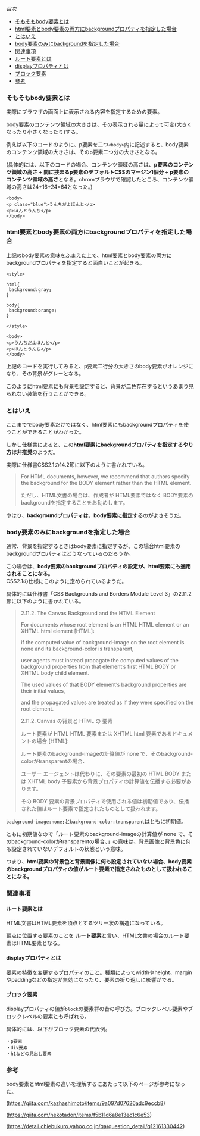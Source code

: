 *目次*
* [そもそもbody要素とは](#そもそもbody要素とは)
* [html要素とbody要素の両方にbackgroundプロパティを指定した場合](#html要素とbody要素の両方にbackgroundプロパティを指定した場合)
* [とはいえ](#とはいえ)
* [body要素のみにbackgroundを指定した場合](#body要素のみにbackgroundを指定した場合)
* [関連事項](#関連事項)
* [ルート要素とは](#ルート要素とは)
* [displayプロパティとは](#displayプロパティとは)
* [ブロック要素](#ブロック要素)
* [参考](#参考)

### そもそもbody要素とは

実際にブラウザの画面上に表示される内容を指定するための要素。

body要素のコンテンツ領域の大きさは、その表示される量によって可変(大きくなったり小さくなったり)する。

例えば以下のコードのように、p要素を二つ`<body>`内に記述すると、body要素のコンテンツ領域の大きさは、そのp要素二つ分の大きさとなる。

(具体的には、以下のコードの場合、コンテンツ領域の高さは、**p要素のコンテンツ領域の高さ + 間に挟まるp要素のデフォルトCSSのマージン1個分 + p要素のコンテンツ領域の高さ**となる。chromブラウザで確認したところ、コンテンツ領域の高さは24+16+24=64となった。)

```
<body>
<p class="blue">うんちだよほんと</p>
<p>ほんとうんち</p>
</body>
```

### html要素とbody要素の両方にbackgroundプロパティを指定した場合

上記のbody要素の意味をふまえた上で、html要素とbody要素の両方にbackgroundプロパティを指定すると面白いことが起きる。

```
<style>

html{
 background:gray;
}

body{
 background:orange;
}

</style>

<body>
<p>うんちだよほんと</p>
<p>ほんとうんち</p>
</body>
```

上記のコードを実行してみると、p要素二行分の大きさのbody要素がオレンジになり、その背景がグレーとなる。

このようにhtml要素にも背景を設定すると、背景が二色存在するというあまり見られない装飾を行うことができる。

### とはいえ

ここまででbody要素だけではなく、html要素にもbackgroundプロパティを使うことができることがわかった。

しかし仕様書によると、この**html要素にbackgroundプロパティを指定するやり方は非推奨**のようだ。

実際に仕様書CSS2.1の14.2節に以下のように書かれている。

>For HTML documents, however, we recommend that authors specify the background for the BODY element rather than the HTML element.
>
>ただし、HTML文書の場合は、作成者が HTML要素ではなく BODY要素のbackgroundを指定することをお勧めします。

やはり、**backgroundプロパティは、body要素に指定する**のがよさそうだ。

### body要素のみにbackgroundを指定した場合

通常、背景を指定するときはbody要素に指定するが、この場合html要素のbackgroundプロパティはどうなっているのだろうか。

この場合は、**body要素のbackgroundプロパティの設定が、html要素にも適用されることになる。**  
CSS2.1の仕様にこのように定められているようだ。

具体的には仕様書「CSS Backgrounds and Borders Module Level 3」の2.11.2節に以下のように書かれている。

>2.11.2. The Canvas Background and the HTML <body> Element
>
>For documents whose root element is an HTML HTML element or an XHTML html element [HTML]:
>
>if the computed value of background-image on the root element is none and its background-color is transparent,
>
>user agents must instead propagate the computed values of the background properties from that element’s first HTML BODY or XHTML body child element.
>
>The used values of that BODY element’s background properties are their initial values,
>
>and the propagated values are treated as if they were specified on the root element.
>
>2.11.2. Canvas の背景と HTML の <body> 要素
>
>ルート要素が HTML HTML 要素または XHTML html 要素であるドキュメントの場合 [HTML]:
>
>ルート要素のbackground-imageの計算値が none で、そのbackground-colorがtransparentの場合、
>
>ユーザー エージェントは代わりに、その要素の最初の HTML BODY または XHTML body 子要素から背景プロパティの計算値を伝播する必要があります。
>
>その BODY 要素の背景プロパティで使用される値は初期値であり、伝播された値はルート要素で指定されたものとして扱われます。

`background-image:none;`と`background-color:transparent`はともに初期値。

ともに初期値なので「ルート要素のbackground-imageの計算値が none で、そのbackground-colorがtransparentの場合、」の意味は、背景画像と背景色に何も設定されていないデフォルトの状態という意味。

つまり、**html要素の背景色と背景画像に何も設定されていない場合、body要素のbackgroundプロパティの値がルート要素で指定されたものとして扱われることになる。**

### 関連事項
#### ルート要素とは

HTML文書はHTML要素を頂点とするツリー状の構造になっている。

頂点に位置する要素のことを **ルート要素**と言い、HTML文書の場合のルート要素はHTML要素となる。 

#### displayプロパティとは

要素の特徴を変更するプロパティのこと。種類によってwidthやheight、marginやpaddingなどの指定が無効になったり、要素の折り返しに影響がでる。 

#### ブロック要素

displayプロパティの値が`block`の要素群の昔の呼び方。ブロックレベル要素やブロックレベルの要素とも呼ばれる。

具体的には、以下がブロック要素の代表例。

```
・p要素
・div要素
・h1などの見出し要素
```

### 参考

body要素とhtml要素の違いを理解するにあたって以下のページが参考になった。

(https://qiita.com/kazhashimoto/items/9a097d07626adc9eccb8)

(https://qiita.com/nekotadon/items/f5b11d6a8e13ec1c6e53)

(https://detail.chiebukuro.yahoo.co.jp/qa/question_detail/q12161330442)




